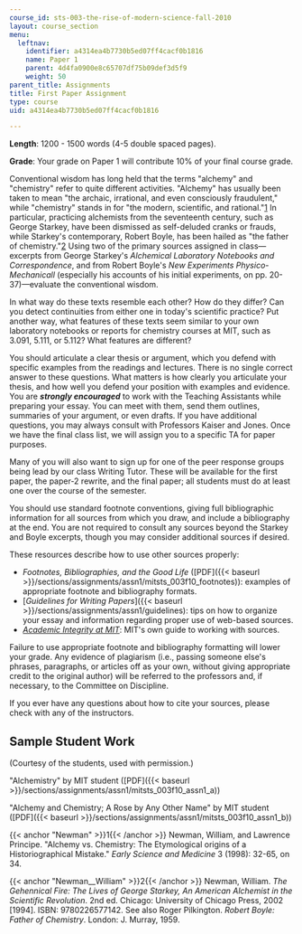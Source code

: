 ```yaml
---
course_id: sts-003-the-rise-of-modern-science-fall-2010
layout: course_section
menu:
  leftnav:
    identifier: a4314ea4b7730b5ed07ff4cacf0b1816
    name: Paper 1
    parent: 4d4fa0900e8c65707df75b09def3d5f9
    weight: 50
parent_title: Assignments
title: First Paper Assignment
type: course
uid: a4314ea4b7730b5ed07ff4cacf0b1816

---
```


**Length**: 1200 - 1500 words (4-5 double spaced pages).

**Grade**: Your grade on Paper 1 will contribute 10% of your final course grade.

Conventional wisdom has long held that the terms "alchemy" and "chemistry" refer to quite different activities. "Alchemy" has usually been taken to mean "the archaic, irrational, and even consciously fraudulent," while "chemistry" stands in for "the modern, scientific, and rational."[1](#Newman) In particular, practicing alchemists from the seventeenth century, such as George Starkey, have been dismissed as self-deluded cranks or frauds, while Starkey's contemporary, Robert Boyle, has been hailed as "the father of chemistry."[2](#Newman__William) Using two of the primary sources assigned in class—excerpts from George Starkey's _Alchemical Laboratory Notebooks and Correspondence_, and from Robert Boyle's _New Experiments Physico-Mechanicall_ (especially his accounts of his initial experiments, on pp. 20-37)—evaluate the conventional wisdom.

In what way do these texts resemble each other? How do they differ? Can you detect continuities from either one in today's scientific practice? Put another way, what features of these texts seem similar to your own laboratory notebooks or reports for chemistry courses at MIT, such as 3.091, 5.111, or 5.112? What features are different?

You should articulate a clear thesis or argument, which you defend with specific examples from the readings and lectures. There is no single correct answer to these questions. What matters is how clearly you articulate your thesis, and how well you defend your position with examples and evidence. You are _**strongly encouraged**_ to work with the Teaching Assistants while preparing your essay. You can meet with them, send them outlines, summaries of your argument, or even drafts. If you have additional questions, you may always consult with Professors Kaiser and Jones. Once we have the final class list, we will assign you to a specific TA for paper purposes.

Many of you will also want to sign up for one of the peer response groups being lead by our class Writing Tutor. These will be available for the first paper, the paper-2 rewrite, and the final paper; all students must do at least one over the course of the semester.

You should use standard footnote conventions, giving full bibliographic information for all sources from which you draw, and include a bibliography at the end. You are not required to consult any sources beyond the Starkey and Boyle excerpts, though you may consider additional sources if desired.

These resources describe how to use other sources properly:

*   _Footnotes, Bibliographies, and the Good Life_ ([PDF]({{< baseurl >}}/sections/assignments/assn1/mitsts_003f10_footnotes)): examples of appropriate footnote and bibliography formats.
*   [_Guidelines for Writing Papers_]({{< baseurl >}}/sections/assignments/assn1/guidelines): tips on how to organize your essay and information regarding proper use of web-based sources.
*   [_Academic Integrity at MIT_](http://web.mit.edu/academicintegrity/): MIT's own guide to working with sources.

Failure to use appropriate footnote and bibliography formatting will lower your grade. Any evidence of plagiarism (i.e., passing someone else's phrases, paragraphs, or articles off as your own, without giving appropriate credit to the original author) will be referred to the professors and, if necessary, to the Committee on Discipline.

If you ever have any questions about how to cite your sources, please check with any of the instructors.

Sample Student Work
-------------------

(Courtesy of the students, used with permission.)

"Alchemistry" by MIT student ([PDF]({{< baseurl >}}/sections/assignments/assn1/mitsts_003f10_assn1_a))

"Alchemy and Chemistry; A Rose by Any Other Name" by MIT student ([PDF]({{< baseurl >}}/sections/assignments/assn1/mitsts_003f10_assn1_b))

{{< anchor "Newman" >}}1{{< /anchor >}} Newman, William, and Lawrence Principe. "Alchemy vs. Chemistry: The Etymological origins of a Historiographical Mistake." _Early Science and Medicine_ 3 (1998): 32-65, on 34.

{{< anchor "Newman__William" >}}2{{< /anchor >}} Newman, William. _The Gehennical Fire: The Lives of George Starkey, An American Alchemist in the Scientific Revolution_. 2nd ed. Chicago: University of Chicago Press, 2002 \[1994\]. ISBN: 9780226577142. See also Roger Pilkington. _Robert Boyle: Father of Chemistry_. London: J. Murray, 1959.